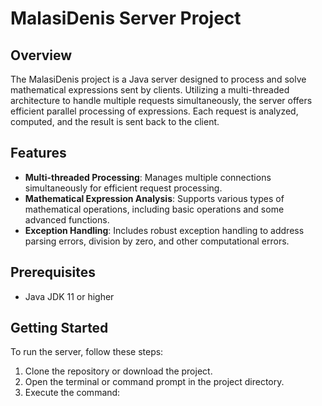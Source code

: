 # MalasiDenis Server Project

## Overview

The MalasiDenis project is a Java server designed to process and solve mathematical expressions sent by clients. Utilizing a multi-threaded architecture to handle multiple requests simultaneously, the server offers efficient parallel processing of expressions. Each request is analyzed, computed, and the result is sent back to the client.

## Features

- **Multi-threaded Processing**: Manages multiple connections simultaneously for efficient request processing.
- **Mathematical Expression Analysis**: Supports various types of mathematical operations, including basic operations and some advanced functions.
- **Exception Handling**: Includes robust exception handling to address parsing errors, division by zero, and other computational errors.

## Prerequisites

- Java JDK 11 or higher

## Getting Started

To run the server, follow these steps:

1. Clone the repository or download the project.
2. Open the terminal or command prompt in the project directory.
3. Execute the command:
